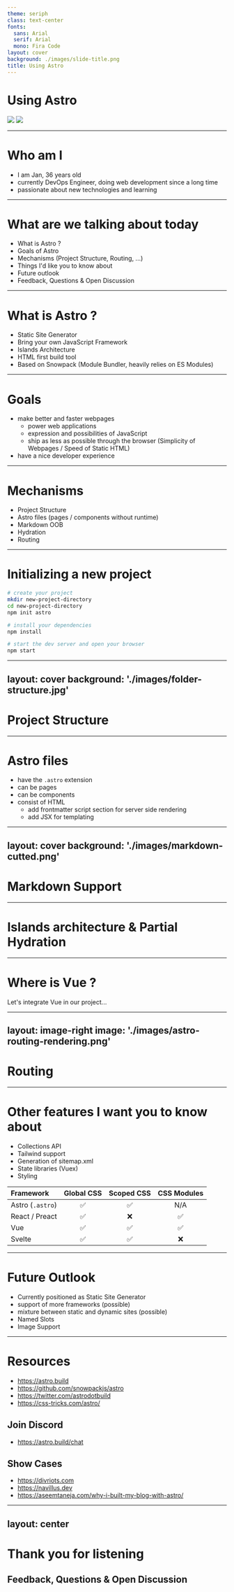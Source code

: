 ```yaml
---
theme: seriph
class: text-center
fonts:
  sans: Arial
  serif: Arial
  mono: Fira Code
layout: cover
background: ./images/slide-title.png
title: Using Astro
---
```


# Using Astro

<div class="flex justify-center items-center">
  <twemoji-rocket class="m-8 text-3xl text-orange-400 animate-pulse" />
  <img class="w-16 m-8" src="/images/astro.png">
  <img class="w-16 m-8" src="/images/vuejsfrankfurt-logo.png">
</div>

<!--
Welcome to the Astro Universe.
This is a page rendered with the Astro dev server.
With Astro you can travel to the Planet Svelte.
From Svelte we can also travel to React.
So let's now travel to our homebase Vue :-).

This was already one of the features I was totally caught of.
Sure at first there might be nothing special of rendering three JavaScript frameworks on the same page.
But how it's done in Astro is really different.
-->

---

# Who am I

- I am Jan, 36 years old
- currently DevOps Engineer, doing web development since a long time
- passionate about new technologies and learning


---

# What are we talking about today

- What is Astro ?
- Goals of Astro
- Mechanisms (Project Structure, Routing, ...)
- Things I'd like you to know about
- Future outlook
- Feedback, Questions & Open Discussion

<!--


I will write down all the questions that I can't respond in detail and add them to the meetup event
-->

---

# What is Astro ?

- Static Site Generator
- Bring your own JavaScript Framework
- Islands Architecture
- HTML first build tool
- Based on Snowpack (Module Bundler, heavily relies on ES Modules)


<!-- 
ZERO Configuration JavaScript
HTML First => only renders HTML, the goal is less JavaScript

The repository was made public last week.
Astro is currently in early beta version. So there are still bugs here in there.
So bear with me if I run into an error and have to skip something.

BYOF Svelte, React / Preact, VueJS

HTML first build tool
Building pages with no or low amount of JavaScript
and only add as much as you need

What are ES Modules ? 
CommonJS — the module.exports and require syntax used in Node.js
Asynchronous Module Definition (AMD)
Universal Module Definition (UMD).

Scoping
Isolating javascript
explicitly exporting variables / functions

Supported by Node 14.16.1

https://caniuse.com/es6-module
https://hacks.mozilla.org/2018/03/es-modules-a-cartoon-deep-dive/

-->

---

# Goals

- make better and faster webpages
  - power web applications
  - expression and possibilities of JavaScript
  - ship as less as possible through the browser (Simplicity of Webpages / Speed of Static HTML)
- have a nice developer experience

---

# Mechanisms

- Project Structure
- Astro files (pages / components without runtime)
- Markdown OOB
- Hydration
- Routing

---

# Initializing a new project

```bash
# create your project
mkdir new-project-directory
cd new-project-directory
npm init astro

# install your dependencies
npm install

# start the dev server and open your browser
npm start
```

---
layout: cover
background: './images/folder-structure.jpg'
---

# Project Structure

<!--
1. npm init astro
2. code .
3. show
- public folder
- src folder
    - pages (Entrypoint)
    - components
    - data
    - layouts
- astro.config.mjs

What are mjs files ?
-->

---

# Astro files

- have the `.astro` extension
- can be pages 
- can be components
- consist of HTML
    - add frontmatter script section for server side rendering
    - add JSX for templating

<!-- 
1. Create a astro file with HTML (meetup landingpage)
2. Add frontmatter 
  variable 
  Array
3. Show JSX rendering
4. create components for showing a meetup with title / time / description
5. import json data and render meetup data


What is frontmatter ? 
limitations in the block
Currently no node modules can be imported => Keep the processing runtime agnostic (it's discussed)

Limits of JSX ? 
-->

---
layout: cover
background: './images/markdown-cutted.png'
---

# Markdown Support

<!--
1. Create a markdown Example file
    - with GFM (todo list)
    - syntax highlighting
    - footnotes (remark-footnotes)
2. Create a layout
3. Show rendering of the markdown files
-->

---

# Islands architecture & Partial Hydration

<div class="block bg-contain w-md h-sm bg-light-50" style="background-image: url('./images/islands.png')"></div>

<!--

termin is coined by Jason Miller the Creator of Preact 

Astro generates static pages by default

- render HTML pages on the server
- inject placeholders or slots around highly dynamic regions
- These placeholders/slots contain the server-rendered HTML output from their corresponding widget"

seperated islands which don't influence the rest of the page


astro provides modifiers only for JavaScript Framework Components that influence when the component is actually hydrated
-->

---


# Where is Vue ?

Let's integrate Vue in our project...

<!--
1. Create a Vue component to render a Meetup with thumbs up / down
2. Replace Astro component with vue
3. render the first three components without modifier, the other ones with visible
3. Show no interactivity with network tab
5. Show load modifier, Show visible modifier (IntersectionObserver), Show idle modifier

requestIdleCallback
This enables developers to perform background and low priority work on the main event loop, without impacting latency-critical events such as animation and input response

8. Create an MDX example with a Vue component

-->

---
layout: image-right
image: './images/astro-routing-rendering.png'
---

# Routing

---

# Other features I want you to know about

- Collections API
- Tailwind support
- Generation of sitemap.xml
- State libraries (Vuex)
- Styling


| Framework        | Global CSS | Scoped CSS | CSS Modules |
| :--------------- | :--------: | :--------: | :---------: |
| Astro (`.astro`) |     ✅     |     ✅     |    N/A      |
| React / Preact   |     ✅     |     ❌     |     ✅      |
| Vue              |     ✅     |     ✅     |     ✅      |
| Svelte           |     ✅     |     ✅     |     ❌      |

<!--
Collections API is about having multiple markdown files in a folder (as an example post) and generating a variable for the page holding a pagination urls of the next / previous page total number of posts and so on

Tailwind
npm install it
create a tailwind config and add it to the astro config

-->

---

# Future Outlook

- Currently positioned as Static Site Generator
- support of more frameworks (possible)
- mixture between static and dynamic sites (possible)
- Named Slots
- Image Support

<!--
Frameworks: Renderer interface (Feature Requests for: Angular, Lit SSR, Ember)
  - OOB <=> Plugins
For Utility CSS: WindiCSS
Modifiers: Can theoretically be added to the framework two
-->

---

# Resources

- https://astro.build
- https://github.com/snowpackjs/astro
- https://twitter.com/astrodotbuild
- https://css-tricks.com/astro/


## Join Discord

- https://astro.build/chat

## Show Cases

- https://divriots.com
- https://navillus.dev
- https://aseemtaneja.com/why-i-built-my-blog-with-astro/

---
layout: center
---

# Thank you for listening

## Feedback, Questions & Open Discussion

<!--
did you like the presentation ?
do you want to try astro ?
do you have questions ?
any topics / ideas to discuss ?
what would you like to see ?
-->

